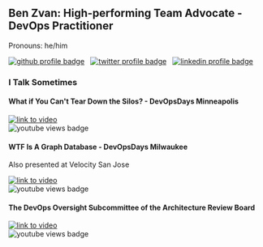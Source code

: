 ## Ben Zvan: High-performing Team Advocate - DevOps Practitioner
Pronouns: he/him

[![github profile badge](https://img.shields.io/github/followers/benzvan?label=GitHub&style=social)](https://github.com/benzvan) &nbsp;
[![twitter profile badge](https://img.shields.io/twitter/follow/benzvan?label=Twitter&style=social)](https://twitter.com/benzvan) &nbsp;
[![linkedin profile badge](https://img.shields.io/badge/LinkedIn--_.svg?style=social&logo=linkedin)](https://www.linkedin.com/in/benzvan)

### I Talk Sometimes

#### What if You Can't Tear Down the Silos? - DevOpsDays Minneapolis
[![link to video](https://img.youtube.com/vi/cqhFUe7JTGU/0.jpg)](https://youtu.be/cqhFUe7JTGU)  
![youtube views badge](https://img.shields.io/youtube/views/cqhFUe7JTGU)

#### WTF Is A Graph Database - DevOpsDays Milwaukee
Also presented at Velocity San Jose

[![link to video](https://img.youtube.com/vi/A_UikVT7kSg/0.jpg)](https://youtu.be/A_UikVT7kSg)  
![youtube views badge](https://img.shields.io/youtube/views/A_UikVT7kSg)

#### The DevOps Oversight Subcommittee of the Architecture Review Board
[![link to video](https://img.youtube.com/vi/X_VbemLiM_U/0.jpg)](https://youtu.be/X_VbemLiM_U)  
![youtube views badge](https://img.shields.io/youtube/views/X_VbemLiM_U)

<!--
**benzvan/benzvan** is a ✨ _special_ ✨ repository because its `README.md` (this file) appears on your GitHub profile.

Here are some ideas to get you started:

- 🔭 I’m currently working on ...
- 🌱 I’m currently learning ...
- 👯 I’m looking to collaborate on ...
- 🤔 I’m looking for help with ...
- 💬 Ask me about ...
- 📫 How to reach me: ...
- 😄 Pronouns: ...
- ⚡ Fun fact: ...
-->
